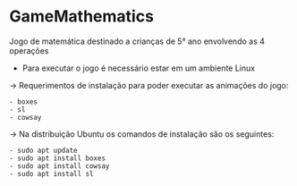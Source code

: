 # GameMathematics
Jogo de matemática destinado a crianças de 5° ano envolvendo as 4 operações 

* Para executar o jogo é necessário estar em um ambiente Linux

-> Requerimentos de instalação para poder executar as animações do jogo:

    - boxes
    - sl
    - cowsay

-> Na distribuição Ubuntu os comandos de instalação são os seguintes:

    - sudo apt update
    - sudo apt install boxes
    - sudo apt install cowsay
    - sudo apt install sl
